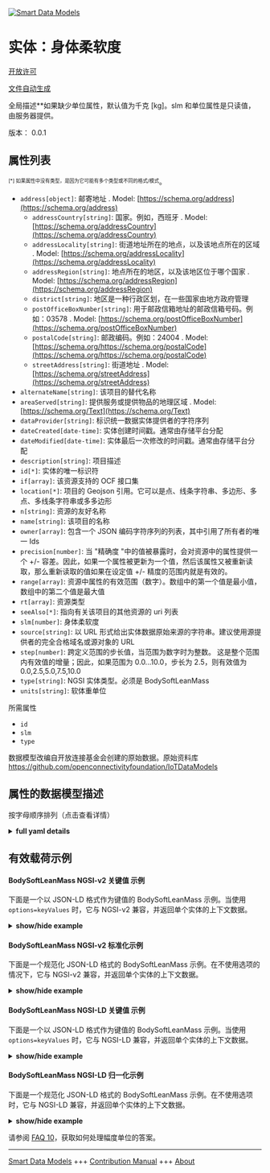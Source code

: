 <!-- 10-Header -->  
[![Smart Data Models](https://smartdatamodels.org/wp-content/uploads/2022/01/SmartDataModels_logo.png "Logo")](https://smartdatamodels.org)  
实体：身体柔软度  
========<!-- /10-Header -->  
<!-- 15-License -->  
[开放许可](https://github.com/smart-data-models//dataModel.OCF/blob/master/BodySoftLeanMass/LICENSE.md)  
[文件自动生成](https://docs.google.com/presentation/d/e/2PACX-1vTs-Ng5dIAwkg91oTTUdt8ua7woBXhPnwavZ0FxgR8BsAI_Ek3C5q97Nd94HS8KhP-r_quD4H0fgyt3/pub?start=false&loop=false&delayms=3000#slide=id.gb715ace035_0_60)  
<!-- /15-License -->  
<!-- 20-Description -->  
全局描述**如果缺少单位属性，默认值为千克 [kg]。slm 和单位属性是只读值，由服务器提供。  
版本： 0.0.1  
<!-- /20-Description -->  
<!-- 30-PropertiesList -->  

## 属性列表  

<sup><sub>[*] 如果属性中没有类型，是因为它可能有多个类型或不同的格式/模式</sub></sup>。  
- `address[object]`: 邮寄地址  . Model: [https://schema.org/address](https://schema.org/address)	- `addressCountry[string]`: 国家。例如，西班牙  . Model: [https://schema.org/addressCountry](https://schema.org/addressCountry)  
	- `addressLocality[string]`: 街道地址所在的地点，以及该地点所在的区域  . Model: [https://schema.org/addressLocality](https://schema.org/addressLocality)  
	- `addressRegion[string]`: 地点所在的地区，以及该地区位于哪个国家  . Model: [https://schema.org/addressRegion](https://schema.org/addressRegion)  
	- `district[string]`: 地区是一种行政区划，在一些国家由地方政府管理    
	- `postOfficeBoxNumber[string]`: 用于邮政信箱地址的邮政信箱号码。例如：03578  . Model: [https://schema.org/postOfficeBoxNumber](https://schema.org/postOfficeBoxNumber)  
	- `postalCode[string]`: 邮政编码。例如：24004  . Model: [https://schema.org/https://schema.org/postalCode](https://schema.org/https://schema.org/postalCode)  
	- `streetAddress[string]`: 街道地址  . Model: [https://schema.org/streetAddress](https://schema.org/streetAddress)  
- `alternateName[string]`: 该项目的替代名称  - `areaServed[string]`: 提供服务或提供物品的地理区域  . Model: [https://schema.org/Text](https://schema.org/Text)- `dataProvider[string]`: 标识统一数据实体提供者的字符序列  - `dateCreated[date-time]`: 实体创建时间戳。通常由存储平台分配  - `dateModified[date-time]`: 实体最后一次修改的时间戳。通常由存储平台分配  - `description[string]`: 项目描述  - `id[*]`: 实体的唯一标识符  - `if[array]`: 该资源支持的 OCF 接口集  - `location[*]`: 项目的 Geojson 引用。它可以是点、线条字符串、多边形、多点、多线条字符串或多多边形  - `n[string]`: 资源的友好名称  - `name[string]`: 该项目的名称  - `owner[array]`: 包含一个 JSON 编码字符序列的列表，其中引用了所有者的唯一 Ids  - `precision[number]`: 当 "精确度 "中的值被暴露时，会对资源中的属性提供一个 +/- 容差。因此，如果一个属性被更新为一个值，然后该属性又被重新读取，那么重新读取的值如果在设定值 +/- 精度的范围内就是有效的。  - `range[array]`: 资源中属性的有效范围（数字）。数组中的第一个值是最小值，数组中的第二个值是最大值  - `rt[array]`: 资源类型  - `seeAlso[*]`: 指向有关该项目的其他资源的 uri 列表  - `slm[number]`: 身体柔软度  - `source[string]`: 以 URL 形式给出实体数据原始来源的字符串。建议使用源提供者的完全合格域名或源对象的 URL  - `step[number]`: 跨定义范围的步长值，当范围为数字时为整数。  这是整个范围内有效值的增量；因此，如果范围为 0.0...10.0，步长为 2.5，则有效值为 0.0,2.5,5.0,7.5,10.0  - `type[string]`: NGSI 实体类型。必须是 BodySoftLeanMass  - `units[string]`: 软体重单位  <!-- /30-PropertiesList -->  
<!-- 35-RequiredProperties -->  
所需属性  
- `id`  - `slm`  - `type`  <!-- /35-RequiredProperties -->  
<!-- 40-RequiredProperties -->  
数据模型改编自开放连接基金会创建的原始数据。原始资料库 https://github.com/openconnectivityfoundation/IoTDataModels  
<!-- /40-RequiredProperties -->  
<!-- 50-DataModelHeader -->  
## 属性的数据模型描述  
按字母顺序排列（点击查看详情）  
<!-- /50-DataModelHeader -->  
<!-- 60-ModelYaml -->  
<details><summary><strong>full yaml details</strong></summary>    
```yaml  
BodySoftLeanMass:    
  description: 'This Resource describes the Properties associated with a person''s body soft lean mass.The unit is a single value that is one of kg, lb or percent.If the unit Property is missing the default is kilograms [kg].The slm and unit Properties are read-only values that are provided by the Server.When range is omitted the default is 0 to +MAXFLOAT.'    
  properties:    
    address:    
      description: The mailing address    
      properties:    
        addressCountry:    
          description: 'The country. For example, Spain'    
          type: string    
          x-ngsi:    
            model: https://schema.org/addressCountry    
            type: Property    
        addressLocality:    
          description: 'The locality in which the street address is, and which is in the region'    
          type: string    
          x-ngsi:    
            model: https://schema.org/addressLocality    
            type: Property    
        addressRegion:    
          description: 'The region in which the locality is, and which is in the country'    
          type: string    
          x-ngsi:    
            model: https://schema.org/addressRegion    
            type: Property    
        district:    
          description: 'A district is a type of administrative division that, in some countries, is managed by the local government'    
          type: string    
          x-ngsi:    
            type: Property    
        postOfficeBoxNumber:    
          description: 'The post office box number for PO box addresses. For example, 03578'    
          type: string    
          x-ngsi:    
            model: https://schema.org/postOfficeBoxNumber    
            type: Property    
        postalCode:    
          description: 'The postal code. For example, 24004'    
          type: string    
          x-ngsi:    
            model: https://schema.org/https://schema.org/postalCode    
            type: Property    
        streetAddress:    
          description: The street address    
          type: string    
          x-ngsi:    
            model: https://schema.org/streetAddress    
            type: Property    
        streetNr:    
          description: Number identifying a specific property on a public street    
          type: string    
          x-ngsi:    
            type: Property    
      type: object    
      x-ngsi:    
        model: https://schema.org/address    
        type: Property    
    alternateName:    
      description: An alternative name for this item    
      type: string    
      x-ngsi:    
        type: Property    
    areaServed:    
      description: The geographic area where a service or offered item is provided    
      type: string    
      x-ngsi:    
        model: https://schema.org/Text    
        type: Property    
    dataProvider:    
      description: A sequence of characters identifying the provider of the harmonised data entity    
      type: string    
      x-ngsi:    
        type: Property    
    dateCreated:    
      description: Entity creation timestamp. This will usually be allocated by the storage platform    
      format: date-time    
      type: string    
      x-ngsi:    
        type: Property    
    dateModified:    
      description: Timestamp of the last modification of the entity. This will usually be allocated by the storage platform    
      format: date-time    
      type: string    
      x-ngsi:    
        type: Property    
    description:    
      description: A description of this item    
      type: string    
      x-ngsi:    
        type: Property    
    id:    
      anyOf:    
        - description: Identifier format of any NGSI entity    
          maxLength: 256    
          minLength: 1    
          pattern: ^[\w\-\.\{\}\$\+\*\[\]`|~^@!,:\\]+$    
          type: string    
          x-ngsi:    
            type: Property    
        - description: Identifier format of any NGSI entity    
          format: uri    
          type: string    
          x-ngsi:    
            type: Property    
      description: Unique identifier of the entity    
      x-ngsi:    
        type: Property    
    if:    
      description: The OCF Interface set supported by this Resource    
      items:    
        enum:    
          - oic.if.s    
          - oic.if.baseline    
        maxLength: 64    
        type: string    
      minItems: 1    
      readOnly: true    
      type: array    
      uniqueItems: true    
      x-ngsi:    
        type: Property    
    location:    
      description: 'Geojson reference to the item. It can be Point, LineString, Polygon, MultiPoint, MultiLineString or MultiPolygon'    
      oneOf:    
        - description: Geojson reference to the item. Point    
          properties:    
            bbox:    
              items:    
                type: number    
              minItems: 4    
              type: array    
            coordinates:    
              items:    
                type: number    
              minItems: 2    
              type: array    
            type:    
              enum:    
                - Point    
              type: string    
          required:    
            - type    
            - coordinates    
          title: GeoJSON Point    
          type: object    
          x-ngsi:    
            type: GeoProperty    
        - description: Geojson reference to the item. LineString    
          properties:    
            bbox:    
              items:    
                type: number    
              minItems: 4    
              type: array    
            coordinates:    
              items:    
                items:    
                  type: number    
                minItems: 2    
                type: array    
              minItems: 2    
              type: array    
            type:    
              enum:    
                - LineString    
              type: string    
          required:    
            - type    
            - coordinates    
          title: GeoJSON LineString    
          type: object    
          x-ngsi:    
            type: GeoProperty    
        - description: Geojson reference to the item. Polygon    
          properties:    
            bbox:    
              items:    
                type: number    
              minItems: 4    
              type: array    
            coordinates:    
              items:    
                items:    
                  items:    
                    type: number    
                  minItems: 2    
                  type: array    
                minItems: 4    
                type: array    
              type: array    
            type:    
              enum:    
                - Polygon    
              type: string    
          required:    
            - type    
            - coordinates    
          title: GeoJSON Polygon    
          type: object    
          x-ngsi:    
            type: GeoProperty    
        - description: Geojson reference to the item. MultiPoint    
          properties:    
            bbox:    
              items:    
                type: number    
              minItems: 4    
              type: array    
            coordinates:    
              items:    
                items:    
                  type: number    
                minItems: 2    
                type: array    
              type: array    
            type:    
              enum:    
                - MultiPoint    
              type: string    
          required:    
            - type    
            - coordinates    
          title: GeoJSON MultiPoint    
          type: object    
          x-ngsi:    
            type: GeoProperty    
        - description: Geojson reference to the item. MultiLineString    
          properties:    
            bbox:    
              items:    
                type: number    
              minItems: 4    
              type: array    
            coordinates:    
              items:    
                items:    
                  items:    
                    type: number    
                  minItems: 2    
                  type: array    
                minItems: 2    
                type: array    
              type: array    
            type:    
              enum:    
                - MultiLineString    
              type: string    
          required:    
            - type    
            - coordinates    
          title: GeoJSON MultiLineString    
          type: object    
          x-ngsi:    
            type: GeoProperty    
        - description: Geojson reference to the item. MultiLineString    
          properties:    
            bbox:    
              items:    
                type: number    
              minItems: 4    
              type: array    
            coordinates:    
              items:    
                items:    
                  items:    
                    items:    
                      type: number    
                    minItems: 2    
                    type: array    
                  minItems: 4    
                  type: array    
                type: array    
              type: array    
            type:    
              enum:    
                - MultiPolygon    
              type: string    
          required:    
            - type    
            - coordinates    
          title: GeoJSON MultiPolygon    
          type: object    
          x-ngsi:    
            type: GeoProperty    
      x-ngsi:    
        type: GeoProperty    
    n:    
      description: Friendly name of the Resource    
      maxLength: 64    
      readOnly: true    
      type: string    
      x-ngsi:    
        type: Property    
    name:    
      description: The name of this item    
      type: string    
      x-ngsi:    
        type: Property    
    owner:    
      description: A List containing a JSON encoded sequence of characters referencing the unique Ids of the owner(s)    
      items:    
        anyOf:    
          - description: Identifier format of any NGSI entity    
            maxLength: 256    
            minLength: 1    
            pattern: ^[\w\-\.\{\}\$\+\*\[\]`|~^@!,:\\]+$    
            type: string    
            x-ngsi:    
              type: Property    
          - description: Identifier format of any NGSI entity    
            format: uri    
            type: string    
            x-ngsi:    
              type: Property    
        description: Unique identifier of the entity    
        x-ngsi:    
          type: Property    
      type: array    
      x-ngsi:    
        type: Property    
    precision:    
      description: 'When exposed the value in ''precision'' provides a +/- tolerance against the Properties in the Resource. Thus if a Property is UPDATED to a value and that Property then RETRIEVED, the RETRIEVED value is valid if in the range of the set value +/- precision'    
      readOnly: true    
      type: number    
      x-ngsi:    
        type: Property    
    range:    
      description: 'The valid range for the Property in the Resource as a number. The first value in the array is the minimum value, the second value in the array is the maximum value'    
      items:    
        type: number    
      maxItems: 2    
      minItems: 2    
      readOnly: true    
      type: array    
      x-ngsi:    
        type: Property    
    rt:    
      description: Resource Type    
      items:    
        enum:    
          - oic.r.body.slm    
        maxLength: 64    
        type: string    
      minItems: 1    
      readOnly: true    
      type: array    
      uniqueItems: true    
      x-ngsi:    
        type: Property    
    seeAlso:    
      description: list of uri pointing to additional resources about the item    
      oneOf:    
        - items:    
            format: uri    
            type: string    
          minItems: 1    
          type: array    
        - format: uri    
          type: string    
      x-ngsi:    
        type: Property    
    slm:    
      description: Body soft lean mass    
      minimum: 0.0    
      readOnly: true    
      type: number    
      x-ngsi:    
        type: Property    
    source:    
      description: 'A sequence of characters giving the original source of the entity data as a URL. Recommended to be the fully qualified domain name of the source provider, or the URL to the source object'    
      type: string    
      x-ngsi:    
        type: Property    
    step:    
      description: 'Step value across the defined range an integer when the range is a number.  This is the increment for valid values across the range; so if range is 0.0..10.0 and step is 2.5 then valid values are 0.0,2.5,5.0,7.5,10.0'    
      readOnly: true    
      type: number    
      x-ngsi:    
        type: Property    
    type:    
      description: NGSI entity type. It has to be BodySoftLeanMass    
      enum:    
        - BodySoftLeanMass    
      type: string    
      x-ngsi:    
        type: Property    
    units:    
      default: kg    
      description: Body soft lean mass units    
      enum:    
        - kg    
        - lb    
        - percent    
      readOnly: true    
      type: string    
      x-ngsi:    
        type: Property    
  required:    
    - slm    
    - id    
    - type    
  type: object    
  x-derived-from: https://raw.githubusercontent.com/openconnectivityfoundation/IoTDataModels/master/BodySoftLeanMassResURI.swagger.json    
  x-disclaimer: 'Redistribution and use in source and binary forms, with or without modification, are permitted  provided that the license conditions are met. Copyleft (c) 2022 Contributors to Smart Data Models Program'    
  x-license-url: https://github.com/smart-data-models/dataModel.OCF/blob/master/BodySoftLeanMass/LICENSE.md    
  x-model-schema: https://smart-data-models.github.io/dataModel.OCF/BodySoftLeanMass/schema.json    
  x-model-tags: OCF    
  x-version: 0.0.1    
```  
</details>    
<!-- /60-ModelYaml -->  
<!-- 70-MiddleNotes -->  
<!-- /70-MiddleNotes -->  
<!-- 80-Examples -->  
## 有效载荷示例  
#### BodySoftLeanMass NGSI-v2 关键值 示例  
下面是一个以 JSON-LD 格式作为键值的 BodySoftLeanMass 示例。当使用 `options=keyValues` 时，它与 NGSI-v2 兼容，并返回单个实体的上下文数据。  
<details><summary><strong>show/hide example</strong></summary>    
```json  
{  
  "id": "urn:ngsi-ld:BodySoftLeanMass:id:OGDW:46540242",  
  "dateCreated": "1989-06-11T22:18:29Z",  
  "dateModified": "1978-12-15T19:26:12Z",  
  "source": "Machine each so food push. Fund beautiful culture image. Very soon with miss stage food kitchen.",  
  "name": "Base next themselves. Few eight true life.",  
  "alternateName": "Group court morning get. Avoid go claim. Use office around indicate prove paper.",  
  "description": "Nation method system Mrs. Visit into set. Number happen should develop avoid power. Cultural should interesting could free image threat.",  
  "dataProvider": "Home remember if it able. Low drug final. Kitchen only best also significant sing.",  
  "owner": [  
    "urn:ngsi-ld:BodySoftLeanMass:items:DKRY:82217410",  
    "urn:ngsi-ld:BodySoftLeanMass:items:ZCMK:67258121"  
  ],  
  "seeAlso": [  
    "urn:ngsi-ld:BodySoftLeanMass:items:TBOM:56057423",  
    "urn:ngsi-ld:BodySoftLeanMass:items:BBVH:69926810"  
  ],  
  "location": {  
    "type": "Point",  
    "coordinates": [  
      38.8551175,  
      -154.708855  
    ]  
  },  
  "address": {  
    "streetAddress": "Operation such under list whether improve. Lose first myself large account red. Near similar involve. Charge can law include and western.",  
    "addressLocality": "Watch employee from professional hear particular. Same save little town. Least goal stay seat.",  
    "addressRegion": "Role environmental top. Direction day usually them level development western financial.",  
    "addressCountry": "Career these western whom. Officer interview family fact. Always party stand development perform require machine drug.",  
    "postalCode": "South answer story. Hold fight when I each. Natural actually bit investment. Compare without where prepare take.",  
    "postOfficeBoxNumber": "Probably minute source great. Republican ask on whose week matter major. Age ago heart political."  
  },  
  "areaServed": "Yard difficult fill resource however open. Term like politics nothing.",  
  "rt": [  
    "oic.r.body.slm",  
    "oic.r.body.slm"  
  ],  
  "slm": {  
    "type": "Property",  
    "value": 331.6  
  },  
  "units": "lb",  
  "range": [  
    918.8,  
    946.6  
  ],  
  "step": {  
    "type": "Property",  
    "value": 240.5  
  },  
  "precision": {  
    "type": "Property",  
    "value": 850.2  
  },  
  "n": "Enter part history small. Everyone difficult else feeling.",  
  "if": [  
    "oic.if.baseline",  
    "oic.if.baseline"  
  ],  
  "type": "BodySoftLeanMass"  
}  
```  
</details>  
#### BodySoftLeanMass NGSI-v2 标准化示例  
下面是一个规范化 JSON-LD 格式的 BodySoftLeanMass 示例。在不使用选项的情况下，它与 NGSI-v2 兼容，并返回单个实体的上下文数据。  
<details><summary><strong>show/hide example</strong></summary>    
```json  
{  
  "id": {  
    "type": "string",  
    "value": "urn:ngsi-ld:BodySoftLeanMass:id:OGDW:46540242"  
  },  
  "dateCreated": {  
    "format": "date-time",  
    "type": "string",  
    "value": "1989-06-11T22:18:29Z"  
  },  
  "dateModified": {  
    "format": "date-time",  
    "type": "string",  
    "value": "1978-12-15T19:26:12Z"  
  },  
  "source": {  
    "type": "string",  
    "value": "Machine each so food push. Fund beautiful culture image. Very soon with miss stage food kitchen."  
  },  
  "name": {  
    "type": "string",  
    "value": "Base next themselves. Few eight true life."  
  },  
  "alternateName": {  
    "type": "string",  
    "value": "Group court morning get. Avoid go claim. Use office around indicate prove paper."  
  },  
  "description": {  
    "type": "string",  
    "value": "Nation method system Mrs. Visit into set. Number happen should develop avoid power. Cultural should interesting could free image threat."  
  },  
  "dataProvider": {  
    "type": "string",  
    "value": "Home remember if it able. Low drug final. Kitchen only best also significant sing."  
  },  
  "owner": {  
    "type": "array",  
    "value": [  
      "urn:ngsi-ld:BodySoftLeanMass:items:DKRY:82217410",  
      "urn:ngsi-ld:BodySoftLeanMass:items:ZCMK:67258121"  
    ]  
  },  
  "seeAlso": {  
    "type": "array",  
    "value": [  
      "urn:ngsi-ld:BodySoftLeanMass:items:TBOM:56057423",  
      "urn:ngsi-ld:BodySoftLeanMass:items:BBVH:69926810"  
    ]  
  },  
  "location": {  
    "type": "object",  
    "value": {  
      "type": "Point",  
      "coordinates": [  
        38.8551175,  
        -154.708855  
      ]  
    }  
  },  
  "address": {  
    "type": "object",  
    "value": {  
      "streetAddress": "Operation such under list whether improve. Lose first myself large account red. Near similar involve. Charge can law include and western.",  
      "addressLocality": "Watch employee from professional hear particular. Same save little town. Least goal stay seat.",  
      "addressRegion": "Role environmental top. Direction day usually them level development western financial.",  
      "addressCountry": "Career these western whom. Officer interview family fact. Always party stand development perform require machine drug.",  
      "postalCode": "South answer story. Hold fight when I each. Natural actually bit investment. Compare without where prepare take.",  
      "postOfficeBoxNumber": "Probably minute source great. Republican ask on whose week matter major. Age ago heart political."  
    }  
  },  
  "areaServed": {  
    "type": "string",  
    "value": "Yard difficult fill resource however open. Term like politics nothing."  
  },  
  "rt": {  
    "type": "array",  
    "value": [  
      "oic.r.body.slm",  
      "oic.r.body.slm"  
    ]  
  },  
  "slm": {  
    "type": "object",  
    "value": {  
      "type": "Property",  
      "value": 331.6  
    }  
  },  
  "units": {  
    "type": "string",  
    "value": "lb"  
  },  
  "range": {  
    "type": "array",  
    "value": [  
      918.8,  
      946.6  
    ]  
  },  
  "step": {  
    "type": "object",  
    "value": {  
      "type": "Property",  
      "value": 240.5  
    }  
  },  
  "precision": {  
    "type": "object",  
    "value": {  
      "type": "Property",  
      "value": 850.2  
    }  
  },  
  "n": {  
    "type": "string",  
    "value": "Enter part history small. Everyone difficult else feeling."  
  },  
  "if": {  
    "type": "array",  
    "value": [  
      "oic.if.baseline",  
      "oic.if.baseline"  
    ]  
  },  
  "type": {  
    "type": "string",  
    "value": "BodySoftLeanMass"  
  }  
}  
```  
</details>  
#### BodySoftLeanMass NGSI-LD 关键值 示例  
下面是一个以 JSON-LD 格式作为键值的 BodySoftLeanMass 示例。当使用 `options=keyValues` 时，它与 NGSI-LD 兼容，并返回单个实体的上下文数据。  
<details><summary><strong>show/hide example</strong></summary>    
```json  
{  
    "id": "urn:ngsi-ld:BodySoftLeanMass:id:OGDW:46540242",  
    "dateCreated": "1989-06-11T22:18:29Z",  
    "dateModified": "1978-12-15T19:26:12Z",  
    "source": "Machine each so food push. Fund beautiful culture image. Very soon with miss stage food kitchen.",  
    "name": "Base next themselves. Few eight true life.",  
    "alternateName": "Group court morning get. Avoid go claim. Use office around indicate prove paper.",  
    "description": "Nation method system Mrs. Visit into set. Number happen should develop avoid power. Cultural should interesting could free image threat.",  
    "dataProvider": "Home remember if it able. Low drug final. Kitchen only best also significant sing.",  
    "owner": [  
        "urn:ngsi-ld:BodySoftLeanMass:items:DKRY:82217410",  
        "urn:ngsi-ld:BodySoftLeanMass:items:ZCMK:67258121"  
    ],  
    "seeAlso": [  
        "urn:ngsi-ld:BodySoftLeanMass:items:TBOM:56057423",  
        "urn:ngsi-ld:BodySoftLeanMass:items:BBVH:69926810"  
    ],  
    "location": {  
        "type": "Point",  
        "coordinates": [  
            38.8551175,  
            -154.708855  
        ]  
    },  
    "address": {  
        "streetAddress": "Operation such under list whether improve. Lose first myself large account red. Near similar involve. Charge can law include and western.",  
        "addressLocality": "Watch employee from professional hear particular. Same save little town. Least goal stay seat.",  
        "addressRegion": "Role environmental top. Direction day usually them level development western financial.",  
        "addressCountry": "Career these western whom. Officer interview family fact. Always party stand development perform require machine drug.",  
        "postalCode": "South answer story. Hold fight when I each. Natural actually bit investment. Compare without where prepare take.",  
        "postOfficeBoxNumber": "Probably minute source great. Republican ask on whose week matter major. Age ago heart political."  
    },  
    "areaServed": "Yard difficult fill resource however open. Term like politics nothing.",  
    "rt": [  
        "oic.r.body.slm",  
        "oic.r.body.slm"  
    ],  
    "slm": {  
        "type": "Property",  
        "value": 331.6  
    },  
    "units": "lb",  
    "range": [  
        918.8,  
        946.6  
    ],  
    "step": {  
        "type": "Property",  
        "value": 240.5  
    },  
    "precision": {  
        "type": "Property",  
        "value": 850.2  
    },  
    "n": "Enter part history small. Everyone difficult else feeling.",  
    "if": [  
        "oic.if.baseline",  
        "oic.if.baseline"  
    ],  
    "type": "BodySoftLeanMass",  
    "@context": [  
        "https://smartdatamodels.org/context.jsonld",  
        "https://raw.githubusercontent.com/smart-data-models/dataModel.OCF/master/context.jsonld"  
    ]  
}  
```  
</details>  
#### BodySoftLeanMass NGSI-LD 归一化示例  
下面是一个规范化 JSON-LD 格式的 BodySoftLeanMass 示例。在不使用选项时，它与 NGSI-LD 兼容，并返回单个实体的上下文数据。  
<details><summary><strong>show/hide example</strong></summary>    
```json  
{  
    "id": "urn:ngsi-ld:BodySoftLeanMass:id:SYRF:82432210",  
    "dateCreated": {  
        "type": "Property",  
        "value": {  
            "@type": "DateTime",  
            "@value": "1996-02-28T20:56:42Z"  
        }  
    },  
    "dateModified": {  
        "type": "Property",  
        "value": {  
            "@type": "DateTime",  
            "@value": "1991-02-21T22:05:11Z"  
        }  
    },  
    "source": {  
        "type": "Property",  
        "value": "Range six speech act. Husband ball water before church thought resource change."  
    },  
    "name": {  
        "type": "Property",  
        "value": "Argue push management."  
    },  
    "alternateName": {  
        "type": "Property",  
        "value": "Scientist talk education fine full population level thank. Investment because reveal memory choose. Official south inside fund."  
    },  
    "description": {  
        "type": "Property",  
        "value": "Together difficult then any. Notice animal performance since sometimes ready so. Bit should its suffer house their. Son as much next actually."  
    },  
    "dataProvider": {  
        "type": "Property",  
        "value": "Painting book hand low certain sometimes itself. Painting hundred face field. Return buy upon maybe service."  
    },  
    "owner": {  
        "type": "Property",  
        "value": [  
            "urn:ngsi-ld:BodySoftLeanMass:items:UQUW:63154460",  
            "urn:ngsi-ld:BodySoftLeanMass:items:FZVF:84597741"  
        ]  
    },  
    "seeAlso": {  
        "type": "Property",  
        "value": [  
            "urn:ngsi-ld:BodySoftLeanMass:items:DGRC:74899642"  
        ]  
    },  
    "location": {  
        "type": "Property",  
        "value": {  
            "type": "Point",  
            "coordinates": [  
                -54.613213,  
                -49.063645  
            ]  
        }  
    },  
    "address": {  
        "type": "Property",  
        "value": {  
            "streetAddress": "Cost note enough. Human feeling how certainly care. Security next success of attack measure.",  
            "addressLocality": "Able rock move tree part. Despite ago seat bit easy everything indicate. Policy ten hour none determine tell lose.",  
            "addressRegion": "Garden pretty build. Certain couple teach cold table.",  
            "addressCountry": "Pressure ask stop fund least political. Responsibility the election morning culture.",  
            "postalCode": "World simply whatever create radio tell finally. She field detail voice body employee sometimes.",  
            "postOfficeBoxNumber": "Wear knowledge member begin hear question bit. Production court pull sort common majority population. Someone part west decade appear resource. Treat win check action."  
        }  
    },  
    "areaServed": {  
        "type": "Property",  
        "value": "Network despite recently fall chance. Occur training quite. Brother western blood life than red almost."  
    },  
    "rt": {  
        "type": "Property",  
        "value": [  
            "oic.r.body.slm"  
        ]  
    },  
    "slm": {  
        "type": "Property",  
        "value": 585.5  
    },  
    "units": {  
        "type": "Property",  
        "value": "percent"  
    },  
    "range": {  
        "type": "Property",  
        "value": [  
            190.3,  
            292.8  
        ]  
    },  
    "step": {  
        "type": "Property",  
        "value": 944.6  
    },  
    "precision": {  
        "type": "Property",  
        "value": 411.9  
    },  
    "n": {  
        "type": "Property",  
        "value": "Fund foreign forget."  
    },  
    "if": {  
        "type": "Property",  
        "value": [  
            "oic.if.s"  
        ]  
    },  
    "type": "BodySoftLeanMass",  
    "@context": [  
        "https://smartdatamodels.org/context.jsonld",  
        "https://raw.githubusercontent.com/smart-data-models/dataModel.OCF/master/context.jsonld"  
    ]  
}  
```  
</details><!-- /80-Examples -->  
<!-- 90-FooterNotes -->  
<!-- /90-FooterNotes -->  
<!-- 95-Units -->  
请参阅 [FAQ 10](https://smartdatamodels.org/index.php/faqs/)，获取如何处理幅度单位的答案。  
<!-- /95-Units -->  
<!-- 97-LastFooter -->  
---  
[Smart Data Models](https://smartdatamodels.org) +++ [Contribution Manual](https://bit.ly/contribution_manual) +++ [About](https://bit.ly/Introduction_SDM)<!-- /97-LastFooter -->  
